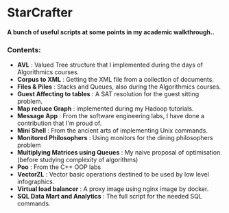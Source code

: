 # StarCrafter

#### A bunch of useful scripts at some points in my academic walkthrough..

### Contents:

- **AVL** : Valued Tree structure that I implemented during the days of Algorithmics courses.
- **Corpus to XML** : Getting the XML file from a collection of documents.
- **Files & Piles** : Stacks and Queues, also during the Algorithmics courses.
- **Guest Affecting to tables** : A SAT resolution for the guest sitting problem.
- **Map reduce Graph** : implemented during my Hadoop tutorials.
- **Message App** : From the software engineering labs, I have done a contribution that I'm proud of.
- **Mini Shell** : From the ancient arts of implementing Unix commands.
- **Monitored Philosophers** : Using monitors for the dining philosophers problem
- **Multiplying Matrices using Queues** : My naive proposal of optimisation. (before studying complexity of algorithms)
- **Poo** : From the C++ OOP labs
- **VectorZL** : Vector basic operations destined to be used by low level infographics. 
- **Virtual load balancer** : A proxy image using nginx image by docker. 
- **SQL Data Mart and Analytics** : The full script for the needed SQL commands. 








